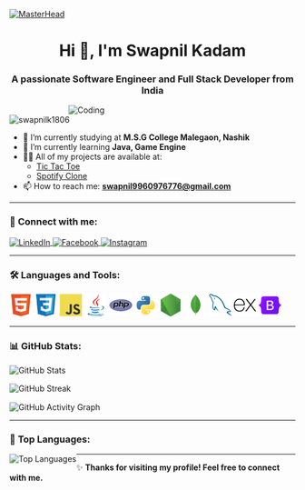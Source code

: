 [![MasterHead](https://user-images.githubusercontent.com/74038190/225813708-98b745f2-7d22-48cf-9150-083f1b00d6c9.gif)](https://codegrills.in)

<h1 align="center">Hi 👋, I'm Swapnil Kadam</h1>
<h3 align="center">A passionate Software Engineer and Full Stack Developer from India</h3>
<img align="right" alt="Coding" width="400" src="https://media.tenor.com/rePDfDWO3XoAAAAd/hacking.gif">

<p align="left"> 
  <img src="https://komarev.com/ghpvc/?username=swapnilk1806&label=Profile%20views&color=0e75b6&style=flat" alt="swapnilk1806" /> 
</p>

- 🔭 I’m currently studying at **M.S.G College Malegaon, Nashik**
- 🌱 I’m currently learning **Java, Game Engine**
- 👨‍💻 All of my projects are available at:  
  - [Tic Tac Toe](https://github.com/yourusername/tic-tac-toe)  
  - [Spotify Clone](https://github.com/yourusername/spotify-clone)  
- 📫 How to reach me: **swapnil9960976776@gmail.com**

---

### 🔗 **Connect with me:**
<p align="left">
  <a href="https://www.linkedin.com/in/swapnil-kadam" target="blank">
    <img align="center" src="https://raw.githubusercontent.com/rahuldkjain/github-profile-readme-generator/master/src/images/icons/Social/linked-in-alt.svg" alt="LinkedIn" height="30" width="40" />
  </a>
  <a href="https://www.facebook.com/swapnil.kadam" target="blank">
    <img align="center" src="https://raw.githubusercontent.com/rahuldkjain/github-profile-readme-generator/master/src/images/icons/Social/facebook.svg" alt="Facebook" height="30" width="40" />
  </a>
  <a href="https://www.instagram.com/me_swapnil_k" target="blank">
    <img align="center" src="https://raw.githubusercontent.com/rahuldkjain/github-profile-readme-generator/master/src/images/icons/Social/instagram.svg" alt="Instagram" height="30" width="40" />
  </a>
</p>

---

### 🛠️ **Languages and Tools:**
<p align="left">
  <img src="https://raw.githubusercontent.com/devicons/devicon/master/icons/html5/html5-original.svg" alt="HTML" width="40" height="40"/>
  <img src="https://raw.githubusercontent.com/devicons/devicon/master/icons/css3/css3-original.svg" alt="CSS" width="40" height="40"/>
  <img src="https://raw.githubusercontent.com/devicons/devicon/master/icons/javascript/javascript-original.svg" alt="JavaScript" width="40" height="40"/>
  <img src="https://raw.githubusercontent.com/devicons/devicon/master/icons/java/java-original.svg" alt="Java" width="40" height="40"/>
  <img src="https://raw.githubusercontent.com/devicons/devicon/master/icons/php/php-original.svg" alt="PHP" width="40" height="40"/>
  <img src="https://raw.githubusercontent.com/devicons/devicon/master/icons/python/python-original.svg" alt="Python" width="40" height="40"/>
  <img src="https://raw.githubusercontent.com/devicons/devicon/master/icons/nodejs/nodejs-original.svg" alt="Node.js" width="40" height="40"/>
  <img src="https://raw.githubusercontent.com/devicons/devicon/master/icons/mongodb/mongodb-original.svg" alt="MongoDB" width="40" height="40"/>
  <img src="https://raw.githubusercontent.com/devicons/devicon/master/icons/mysql/mysql-original.svg" alt="MySQL" width="40" height="40"/>
  <img src="https://raw.githubusercontent.com/devicons/devicon/master/icons/express/express-original.svg" alt="Express.js" width="40" height="40"/>
  <img src="https://raw.githubusercontent.com/devicons/devicon/master/icons/bootstrap/bootstrap-original.svg" alt="Bootstrap" width="40" height="40"/>
</p>

---

### 📊 **GitHub Stats:**
<p align="left">
  <img align="center" src="https://github-readme-stats.vercel.app/api?username=swapnilk1806&show_icons=true&locale=en" alt="GitHub Stats" />
</p>

<p align="left">
  <img align="center" src="https://github-readme-streak-stats.herokuapp.com/?user=swapnilk1806&" alt="GitHub Streak" />
</p>

<p align="left">
  <img align="center" src="https://github-readme-activity-graph.vercel.app/graph?username=swapnilk1806&theme=react" alt="GitHub Activity Graph" />
</p>

---

### 🚀 **Top Languages:**
<p align="left">
  <img align="left" src="https://github-readme-stats.vercel.app/api/top-langs?username=swapnilk1806&show_icons=true&locale=en&layout=compact" alt="Top Languages" />
</p>

---

✨ **Thanks for visiting my profile! Feel free to connect with me.**
